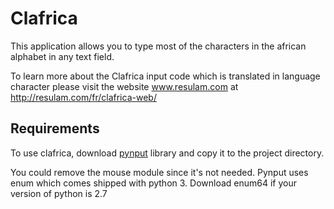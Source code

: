 # Clafrica
This application allows you to type most of the characters in the african alphabet in any text field.

To learn more about the Clafrica input code which is translated in language character please visit the website www.resulam.com at http://resulam.com/fr/clafrica-web/

## Requirements
To use clafrica, download [pynput](https://pypi.python.org/pypi/pynput) library and copy it to the project directory. 

You could remove the mouse module since it's not needed.
Pynput uses enum which comes shipped with python 3. Download enum64 if your version of python is 2.7

